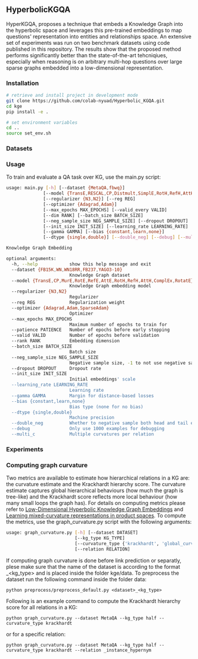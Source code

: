 ## HyperbolicKGQA
HyperKGQA,  proposes a technique that embeds a Knowledge Graph into the hyperbolic space  and  leverages  this  pre-trained  embeddings  to  map  questions' representation  into entities  and  relationships  space. An extensive set of experiments was run on two benchmark datasets using code published in this repository. The results show that the proposed  method  performs  significantly  better  than the state-of-the-art tehcniqiues, especially when reasoning is on arbitrary multi-hop questions over large sparse graphs embedded into a low-dimensional representation.

### Installation
```sh
# retrieve and install project in development mode
git clone https://github.com/colab-nyuad/Hyperbolic_KGQA.git
cd kge
pip install -e .

# set environment variables
cd ..
source set_env.sh
```

### Datasets

### Usage
To train and evaluate a QA task over KG, use the main.py script:

```sh
usage: main.py [-h] [--dataset {MetaQA,fbwq}]
              [--model {TransE,RESCAL,CP,Distmult,SimplE,RotH,RefH,AttH,ComplEx,RotatE}]
              [--regularizer {N3,N2}] [--reg REG]
              [--optimizer {Adagrad,Adam}]
              [--max_epochs MAX_EPOCHS] [--valid_every VALID]
              [--dim RANK] [--batch_size BATCH_SIZE]
              [--neg_sample_size NEG_SAMPLE_SIZE] [--dropout DROPOUT]
              [--init_size INIT_SIZE] [--learning_rate LEARNING_RATE]
              [--gamma GAMMA] [--bias {constant,learn,none}]
              [--dtype {single,double}] [--double_neg] [--debug] [--multi_c]

Knowledge Graph Embedding

optional arguments:
  -h, --help            show this help message and exit
  --dataset {FB15K,WN,WN18RR,FB237,YAGO3-10}
                        Knowledge Graph dataset
  --model {TransE,CP,MurE,RotE,RefE,AttE,RotH,RefH,AttH,ComplEx,RotatE}
                        Knowledge Graph embedding model
  --regularizer {N3,N2}
                        Regularizer
  --reg REG             Regularization weight
  --optimizer {Adagrad,Adam,SparseAdam}
                        Optimizer
  --max_epochs MAX_EPOCHS
                        Maximum number of epochs to train for
  --patience PATIENCE   Number of epochs before early stopping
  --valid VALID         Number of epochs before validation
  --rank RANK           Embedding dimension
  --batch_size BATCH_SIZE
                        Batch size
  --neg_sample_size NEG_SAMPLE_SIZE
                        Negative sample size, -1 to not use negative sampling
  --dropout DROPOUT     Dropout rate
  --init_size INIT_SIZE
                        Initial embeddings' scale
  --learning_rate LEARNING_RATE
                        Learning rate
  --gamma GAMMA         Margin for distance-based losses
  --bias {constant,learn,none}
                        Bias type (none for no bias)
  --dtype {single,double}
                        Machine precision
  --double_neg          Whether to negative sample both head and tail entities
  --debug               Only use 1000 examples for debugging
  --multi_c             Multiple curvatures per relation
  ```
### Experiments

### Computing graph curvature
Two metrics are available to estimate how hierarchical relations in a KG are: the curvature estimate and the Krackhardt hierarchy score. The curvature estimate captures global hierarchical behaviours (how much the graph is tree-like) and the Krackhardt score reflects more local behaviour (how many small loops the graph has). For details on computing metrics please refer to [Low-Dimensional Hyperbolic Knowledge Graph Embeddings](https://arxiv.org/abs/2005.00545) and [Learning mixed-curvature representations in product spaces](https://openreview.net/pdf?id=HJxeWnCcF7). To compute the metrics, use the graph_curvature.py script with the following arguments:
```sh
usage: graph_curvature.py [-h] [--dataset DATASET] 
                          [--kg_type KG_TYPE] 
                          [--curvature_type {'krackhardt', 'global_curvature'}] 
                          [--relation RELATION]
```
If computing graph curvature is done before link prediction or separatly, plese make sure that the name of the dataset is according to the format <dataset>_<kg_type> and is placed inside the folder kge/data. To preprocess the dataset run the following command inside the folder data:
```
python preprocess/preprocess_default.py <dataset>_<kg_type>
```
Following is an example command to compute the Krackhardt hierarchy score for all relations in a KG: 
```
python graph_curvature.py --dataset MetaQA --kg_type half --curvature_type krackhardt
```
or for a specific relation:
```
python graph_curvature.py --dataset MetaQA --kg_type half --curvature_type krackhardt --relation _instance_hypernym
```
